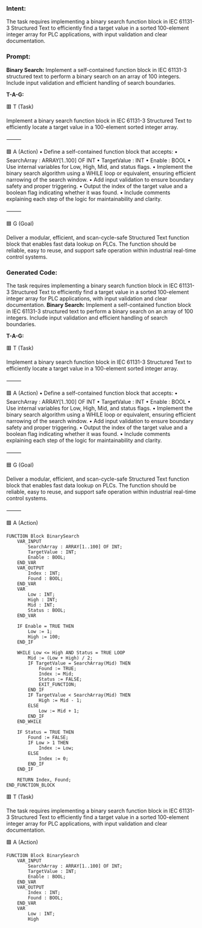 ### Intent:
The task requires implementing a binary search function block in IEC 61131-3 Structured Text to efficiently find a target value in a sorted 100-element integer array for PLC applications, with input validation and clear documentation.

### Prompt:
**Binary Search:**
Implement a self-contained function block in IEC 61131-3 structured text to perform a binary search on an array of 100 integers. Include input validation and efficient handling of search boundaries.

**T-A-G:**

🟥 T (Task)

Implement a binary search function block in IEC 61131-3 Structured Text to efficiently locate a target value in a 100-element sorted integer array.

⸻

🟩 A (Action)
	•	Define a self-contained function block that accepts:
	•	SearchArray : ARRAY[1..100] OF INT
	•	TargetValue : INT
	•	Enable : BOOL
	•	Use internal variables for Low, High, Mid, and status flags.
	•	Implement the binary search algorithm using a WHILE loop or equivalent, ensuring efficient narrowing of the search window.
	•	Add input validation to ensure boundary safety and proper triggering.
	•	Output the index of the target value and a boolean flag indicating whether it was found.
	•	Include comments explaining each step of the logic for maintainability and clarity.

⸻

🟦 G (Goal)

Deliver a modular, efficient, and scan-cycle-safe Structured Text function block that enables fast data lookup on PLCs. The function should be reliable, easy to reuse, and support safe operation within industrial real-time control systems.

### Generated Code:
The task requires implementing a binary search function block in IEC 61131-3 Structured Text to efficiently find a target value in a sorted 100-element integer array for PLC applications, with input validation and clear documentation.
**Binary Search:**
Implement a self-contained function block in IEC 61131-3 structured text to perform a binary search on an array of 100 integers. Include input validation and efficient handling of search boundaries.

**T-A-G:**

🟥 T (Task)

Implement a binary search function block in IEC 61131-3 Structured Text to efficiently locate a target value in a 100-element sorted integer array.

⸻

🟩 A (Action)
	•	Define a self-contained function block that accepts:
	•	SearchArray : ARRAY[1..100] OF INT
	•	TargetValue : INT
	•	Enable : BOOL
	•	Use internal variables for Low, High, Mid, and status flags.
	•	Implement the binary search algorithm using a WHILE loop or equivalent, ensuring efficient narrowing of the search window.
	•	Add input validation to ensure boundary safety and proper triggering.
	•	Output the index of the target value and a boolean flag indicating whether it was found.
	•	Include comments explaining each step of the logic for maintainability and clarity.

⸻

🟦 G (Goal)

Deliver a modular, efficient, and scan-cycle-safe Structured Text function block that enables fast data lookup on PLCs. The function should be reliable, easy to reuse, and support safe operation within industrial real-time control systems.

⸻

🟩 A (Action)

```
FUNCTION Block BinarySearch
	VAR_INPUT
		SearchArray : ARRAY[1..100] OF INT;
		TargetValue : INT;
		Enable : BOOL;
	END_VAR
	VAR_OUTPUT
		Index : INT;
		Found : BOOL;
	END_VAR
	VAR
		Low : INT;
		High : INT;
		Mid : INT;
		Status : BOOL;
	END_VAR
	
	IF Enable = TRUE THEN
		Low := 1;
		High := 100;
	END_IF
	
	WHILE Low <= High AND Status = TRUE LOOP
		Mid := (Low + High) / 2;
		IF TargetValue = SearchArray(Mid) THEN
			Found := TRUE;
			Index := Mid;
			Status := FALSE;
			EXIT_FUNCTION;
		END_IF
		IF TargetValue < SearchArray(Mid) THEN
			High := Mid - 1;
		ELSE
			Low := Mid + 1;
		END_IF
	END_WHILE
	
	IF Status = TRUE THEN
		Found := FALSE;
		IF Low > 1 THEN
			Index := Low;
		ELSE
			Index := 0;
		END_IF
	END_IF
	
	RETURN Index, Found;
END_FUNCTION_BLOCK
```

🟥 T (Task)

The task requires implementing a binary search function block in IEC 61131-3 Structured Text to efficiently find a target value in a sorted 100-element integer array for PLC applications, with input validation and clear documentation.

🟩 A (Action)

```
FUNCTION Block BinarySearch
	VAR_INPUT
		SearchArray : ARRAY[1..100] OF INT;
		TargetValue : INT;
		Enable : BOOL;
	END_VAR
	VAR_OUTPUT
		Index : INT;
		Found : BOOL;
	END_VAR
	VAR
		Low : INT;
		High

